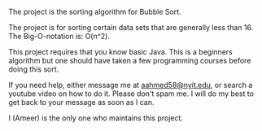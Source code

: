 The project is the sorting algorithm for Bubble Sort.

The project is for sorting certain data sets that are generally less than 16. The Big-O-notation is: O(n^2).

This project requires that you know basic Java. This is a beginners algorithm but one should have taken a few programming courses before doing this sort.

If you need help, either message me at aahmed58@nyit.edu, or search a youtube video on how to do it. Please don't spam me. I will do my best to get back to your message as soon as I can.

I (Ameer) is the only one who maintains this project.
